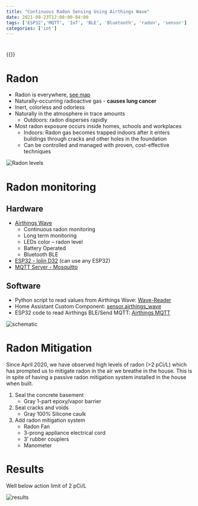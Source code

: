 ```yaml
---
title: "Continuous Radon Sensing Using Airthings Wave"
date: 2021-08-23T12:00:00-04:00
tags: ['ESP32','MQTT', 'IoT', 'BLE', 'Bluetooth', 'radon', 'sensor']
categories: ['iot']
---
```


#

{{<youtube JayOgSkM7Sg>}}

# Radon

* Radon is everywhere, [see map](https://radonmap.com/)
* Naturally-occurring radioactive gas - **causes lung cancer**
* Inert, colorless and odorless
* Naturally in the atmosphere in trace amounts
    * Outdoors: radon disperses rapidly 
* Most radon exposure occurs inside homes, schools and workplaces
    * Indoors: Radon gas becomes trapped indoors after it enters buildings through cracks and other holes in the foundation
    * Can be controlled and managed with proven, cost-effective techniques

![Radon levels](https://www.airthings.com/hs-fs/hubfs/Website/Images/Newsletter/Blog/Blog%20body%20images%20compressed%20-illustration/unsplash/Radon%20level%20chart.jpg?width=2300&name=Radon%20level%20chart.jpg)

# Radon monitoring

## Hardware

- [Airthings Wave](https://www.airthings.com/wave-radon)
    - Continuous radon monitoring
    - Long term monitoring
    - LEDs color – radon level
    - Battery Operated
    - Bluetooth BLE
- [ESP32 - lolin D32](https://www.wemos.cc/en/latest/d32/d32.html) (can use any ESP32)
- [MQTT Server - Mosquitto](https://mosquitto.org/)

## Software

- Python script to read values from Airthings Wave: [Wave-Reader](https://github.com/Airthings/wave-reader)
- Home Assistant Custom Component: [sensor.airthings_wave](https://github.com/custom-components/sensor.airthings_wave)
- ESP32 code to read Airthings BLE/Send MQTT: [Airthings MQTT](https://github.com/sabeechen/AirthingsMQTT)

![schematic](/radon_sensing_schematic.png)

# Radon Mitigation

Since April 2020, we have observed high levels of radon (>2 pCi/L) which has prompted us to mitigate radon in the air we breathe in the house. This is in spite of having a passive radon mitigation system installed in the house when built.

1. Seal the concrete basement
    - Gray 1-part epoxy/vapor barrier
2. Seal cracks and voids
    - Gray 100% Silicone caulk
3. Add radon mitigation system
    - Radon Fan
    - 3-prong appliance electrical cord
    - 3’ rubber couplers
    - Manometer

# Results

Well below action limit of 2 pCi/L

![results](/recent_radon.png)